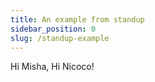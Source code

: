 ```yaml
---
title: An example from standup
sidebar_position: 0
slug: /standup-example
---
```




Hi Misha, Hi Nicoco!

